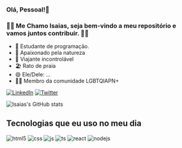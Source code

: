 ### Olá, Pessoal!👋
###  🏳️‍🌈 Me Chamo Isaias, seja bem-vindo a meu repositório e vamos juntos contribuir. 🏳️‍🌈



- 📘 Estudante de programação.
- 🌱 Apaixonado pela natureza
- 🧳 Viajante incontrolável 
- 🏖️ Rato de praia
- 😄 Ele/Dele: ...
- 🏳️‍🌈 Membro da comunidade LGBTQIAPN+ 
  

[![LinkedIn](https://img.shields.io/badge/LinkedIn-0077B5?style=for-the-badge&logo=linkedin&logoColor=white)](https://www.linkedin.com/in/isaias-ara%C3%BAjo/)
[![Twitter](https://img.shields.io/badge/Twitter-1DA1F2?style=for-the-badge&logo=twitter&logoColor=white)](https://twitter.com/zaronirec)


![Isaias's GitHub stats](https://github-readme-stats.vercel.app/api?username=Isaiasdevs&show_icons=true&theme=highcontrast)

## Tecnologias que eu uso no meu dia

<div style="display: inline_block">
  <img align="center" alt="html5" src="https://img.shields.io/badge/HTML5-E34F26?style=for-the-badge&logo=html5&logoColor=white" />
  <img align="center" alt="css" src="https://img.shields.io/badge/CSS3-1572B6?style=for-the-badge&logo=css3&logoColor=white" />
  <img align="center" alt="js" src="https://img.shields.io/badge/JavaScript-F7DF1E?style=for-the-badge&logo=javascript&logoColor=black" />
  <img align="center" alt="ts" src="https://img.shields.io/badge/TypeScript-007ACC?style=for-the-badge&logo=typescript&logoColor=white" />
  <img align="center" alt="react" src="https://img.shields.io/badge/React-20232A?style=for-the-badge&logo=react&logoColor=61DAFB" />
  <img align="center" alt="nodejs" src="https://img.shields.io/badge/Node.js-43853D?style=for-the-badge&logo=node.js&logoColor=white" />
</div><br/>

